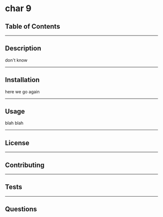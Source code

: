 # char 9
  ## Table of Contents

  ***
  ## Description
  don't know
  ***
  ## Installation
  here we go again
  ***
  ## Usage
  blah blah
  ***
  ## License
  ***
  ## Contributing
  ***
  ## Tests
  ***
  ## Questions

    